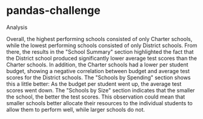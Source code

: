 # pandas-challenge
Analysis 

Overall, the highest performing schools consisted of only Charter schools, while the lowest performing schools consisted of only District schools. From there, the results in the "School Summary" section highlighted the fact that the District school produced significantly lower average test scores than the Charter schools. In addition, the Charter schools had a lower per student budget, showing a negative correlation between budget and average test scores for the District schools. The "Schools by Spending" section shows this a little better: As the budget per student went up, the average test scores went down. 
The "Schools by Size" section indicates that the smaller the school, the better the test scores. This observation could mean that smaller schools better allocate their resources to the individual students to allow them to perform well, while larger schools do not. 
